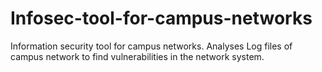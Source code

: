 # Infosec-tool-for-campus-networks
Information security tool for campus networks. Analyses Log files of campus network to find vulnerabilities in the network system.
